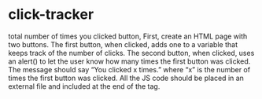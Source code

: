 # click-tracker
total number of times you clicked button,
 First, create an HTML page with two
buttons. The first button, when clicked, adds one to a variable that keeps track of the number of
clicks. The second button, when clicked, uses an alert() to let the user know how many times the
first button was clicked. The message should say “You clicked x times.” where “x” is the number
of times the first button was clicked. All the JS code should be placed in an external file and
included at the end of the <body> tag.
